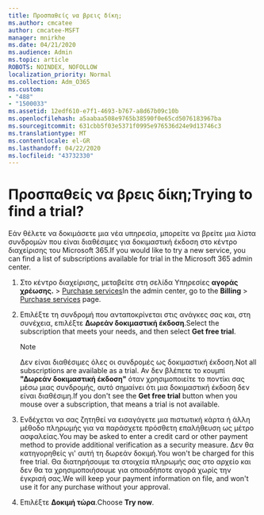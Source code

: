 ```yaml
---
title: Προσπαθείς να βρεις δίκη;
ms.author: cmcatee
author: cmcatee-MSFT
manager: mnirkhe
ms.date: 04/21/2020
ms.audience: Admin
ms.topic: article
ROBOTS: NOINDEX, NOFOLLOW
localization_priority: Normal
ms.collection: Adm_O365
ms.custom:
- "488"
- "1500033"
ms.assetid: 12edf610-e7f1-4693-b767-a8d67b09c10b
ms.openlocfilehash: a5aabaa508e9765b38590f0e65cd5076183967ba
ms.sourcegitcommit: 631cbb5f03e5371f0995e976536d24e9d13746c3
ms.translationtype: MT
ms.contentlocale: el-GR
ms.lasthandoff: 04/22/2020
ms.locfileid: "43732330"
---
```

# <a name="trying-to-find-a-trial"></a><span data-ttu-id="7594c-102">Προσπαθείς να βρεις δίκη;</span><span class="sxs-lookup"><span data-stu-id="7594c-102">Trying to find a trial?</span></span>

<span data-ttu-id="7594c-103">Εάν θέλετε να δοκιμάσετε μια νέα υπηρεσία, μπορείτε να βρείτε μια λίστα συνδρομών που είναι διαθέσιμες για δοκιμαστική έκδοση στο κέντρο διαχείρισης του Microsoft 365.</span><span class="sxs-lookup"><span data-stu-id="7594c-103">If you would like to try a new service, you can find a list of subscriptions available for trial in the Microsoft 365 admin center.</span></span>
  
1. <span data-ttu-id="7594c-104">Στο κέντρο διαχείρισης, μεταβείτε στη σελίδα Υπηρεσίες **αγοράς χρέωσης.** \> [Purchase services](https://go.microsoft.com/fwlink/p/?linkid=868433)</span><span class="sxs-lookup"><span data-stu-id="7594c-104">In the admin center, go to the **Billing** \> [Purchase services](https://go.microsoft.com/fwlink/p/?linkid=868433) page.</span></span>

2. <span data-ttu-id="7594c-105">Επιλέξτε τη συνδρομή που ανταποκρίνεται στις ανάγκες σας και, στη συνέχεια, επιλέξτε **Δωρεάν δοκιμαστική έκδοση**.</span><span class="sxs-lookup"><span data-stu-id="7594c-105">Select the subscription that meets your needs, and then select  **Get free trial**.</span></span>

    > [!NOTE]
    > <span data-ttu-id="7594c-106">Δεν είναι διαθέσιμες όλες οι συνδρομές ως δοκιμαστική έκδοση.</span><span class="sxs-lookup"><span data-stu-id="7594c-106">Not all subscriptions are available as a trial.</span></span> <span data-ttu-id="7594c-107">Αν δεν βλέπετε το κουμπί **"Δωρεάν δοκιμαστική έκδοση"** όταν χρησιμοποιείτε το ποντίκι σας μέσω μιας συνδρομής, αυτό σημαίνει ότι μια δοκιμαστική έκδοση δεν είναι διαθέσιμη.</span><span class="sxs-lookup"><span data-stu-id="7594c-107">If you don't see the **Get free trial** button when you mouse over a subscription, that means a trial is not available.</span></span>
  
3. <span data-ttu-id="7594c-108">Ενδέχεται να σας ζητηθεί να εισαγάγετε μια πιστωτική κάρτα ή άλλη μέθοδο πληρωμής για να παράσχετε πρόσθετη επαλήθευση ως μέτρο ασφαλείας.</span><span class="sxs-lookup"><span data-stu-id="7594c-108">You may be asked to enter a credit card or other payment method to provide additional verification as a security measure.</span></span> <span data-ttu-id="7594c-109">Δεν θα κατηγορηθείς γι' αυτή τη δωρεάν δοκιμή.</span><span class="sxs-lookup"><span data-stu-id="7594c-109">You won't be charged for this free trial.</span></span> <span data-ttu-id="7594c-110">Θα διατηρήσουμε τα στοιχεία πληρωμής σας στο αρχείο και δεν θα τα χρησιμοποιήσουμε για οποιαδήποτε αγορά χωρίς την έγκρισή σας.</span><span class="sxs-lookup"><span data-stu-id="7594c-110">We will keep your payment information on file, and won't use it for any purchase without your approval.</span></span>

4. <span data-ttu-id="7594c-111">Επιλέξτε **Δοκιμή τώρα**.</span><span class="sxs-lookup"><span data-stu-id="7594c-111">Choose **Try now**.</span></span>
